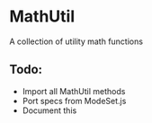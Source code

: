 
# MathUtil
A collection of utility math functions

## Todo:
- Import all MathUtil methods
- Port specs from ModeSet.js
- Document this

